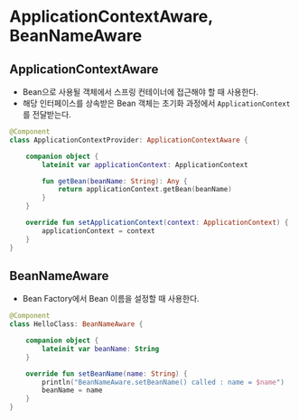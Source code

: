 # ApplicationContextAware, BeanNameAware

## ApplicationContextAware

- Bean으로 사용될 객체에서 스프링 컨테이너에 접근해야 할 때 사용한다.
- 해당 인터페이스를 상속받은 Bean 객체는 초기화 과정에서 `ApplicationContext`를 전달받는다.

```kotlin
@Component
class ApplicationContextProvider: ApplicationContextAware {

    companion object {
        lateinit var applicationContext: ApplicationContext

        fun getBean(beanName: String): Any {
            return applicationContext.getBean(beanName)
        }
    }

    override fun setApplicationContext(context: ApplicationContext) {
        applicationContext = context
    }
}
```

## BeanNameAware

- Bean Factory에서 Bean 이름을 설정할 때 사용한다.

```kotlin
@Component
class HelloClass: BeanNameAware {

    companion object {
        lateinit var beanName: String
    }

    override fun setBeanName(name: String) {
        println("BeanNameAware.setBeanName() called : name = $name")
        beanName = name
    }
}
```